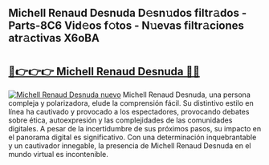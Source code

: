 ## Michell Renaud Desnuda D𝚎sn𝚞dos filtr𝚊dos - Parts-8C6 Vid𝚎os f𝚘tos - N𝚞evas filtr𝚊ciones atr𝚊ctivas X6oBA

# <h2><a href="http://mb6237.tromn.icu/?c=Michell+Renaud+Desnuda">🔗👉👉👉 Michell Renaud Desnuda 🔗🔗</a></h2>

[![Michell Renaud Desnuda nuevo](https://i.imgur.com/pEAQMta.gif)](http://mb6237.tromn.icu/?c=Michell+Renaud+Desnuda)
Michell Renaud Desnuda, una persona compleja y polarizadora, elude la comprensión fácil. Su distintivo estilo en línea ha cautivado y provocado a los espectadores, provocando debates sobre ética, autoexpresión y las complejidades de las comunidades digitales. A pesar de la incertidumbre de sus próximos pasos, su impacto en el panorama digital es significativo. Con una determinación inquebrantable y un cautivador innegable, la presencia de Michell Renaud Desnuda en el mundo virtual es incontenible.
